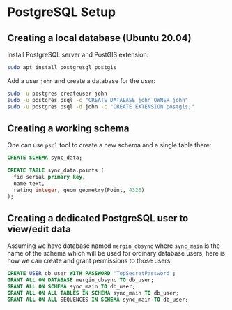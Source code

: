 # PostgreSQL Setup

## Creating a local database (Ubuntu 20.04)

Install PostgreSQL server and PostGIS extension:

```bash
sudo apt install postgresql postgis
```

Add a user `john` and create a database for the user:

```bash
sudo -u postgres createuser john
sudo -u postgres psql -c "CREATE DATABASE john OWNER john"
sudo -u postgres psql -d john -c "CREATE EXTENSION postgis;"
```

## Creating a working schema

One can use `psql` tool to create a new schema and a single table there:

```sql
CREATE SCHEMA sync_data;

CREATE TABLE sync_data.points (
  fid serial primary key,
  name text,
  rating integer, geom geometry(Point, 4326)
);
```

## Creating a dedicated PostgreSQL user to view/edit data

Assuming we have database named `mergin_dbsync` where `sync_main` is the name of the schema
which will be used for ordinary database users, here is how we can create and grant
permissions to those users:

```sql
CREATE USER db_user WITH PASSWORD 'TopSecretPassword';
GRANT ALL ON DATABASE mergin_dbsync TO db_user;
GRANT ALL ON SCHEMA sync_main TO db_user;
GRANT ALL ON ALL TABLES IN SCHEMA sync_main TO db_user;
GRANT ALL ON ALL SEQUENCES IN SCHEMA sync_main TO db_user;
```
